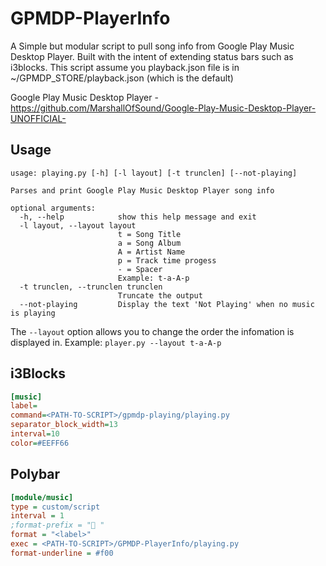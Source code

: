 # GPMDP-PlayerInfo
A Simple but modular script to pull song info from Google Play Music Desktop Player. Built with the intent of extending status bars such as i3blocks. This script assume you playback.json file is in ~/GPMDP_STORE/playback.json (which is the default)

Google Play Music Desktop Player - https://github.com/MarshallOfSound/Google-Play-Music-Desktop-Player-UNOFFICIAL-

## Usage
```
usage: playing.py [-h] [-l layout] [-t trunclen] [--not-playing]

Parses and print Google Play Music Desktop Player song info

optional arguments:
  -h, --help            show this help message and exit
  -l layout, --layout layout
                        t = Song Title
                        a = Song Album
                        A = Artist Name
                        p = Track time progess
                        - = Spacer
                        Example: t-a-A-p
  -t trunclen, --trunclen trunclen
                        Truncate the output
  --not-playing         Display the text 'Not Playing' when no music is playing
```

The `--layout` option allows you to change the order the infomation is displayed in.
Example: `player.py --layout t-a-A-p`

## i3Blocks
```ini
[music]
label=
command=<PATH-TO-SCRIPT>/gpmdp-playing/playing.py
separator_block_width=13
interval=10
color=#EEFF66
```

## Polybar
```ini
[module/music]
type = custom/script
interval = 1
;format-prefix = " "
format = "<label>"
exec = <PATH-TO-SCRIPT>/GPMDP-PlayerInfo/playing.py
format-underline = #f00
```

